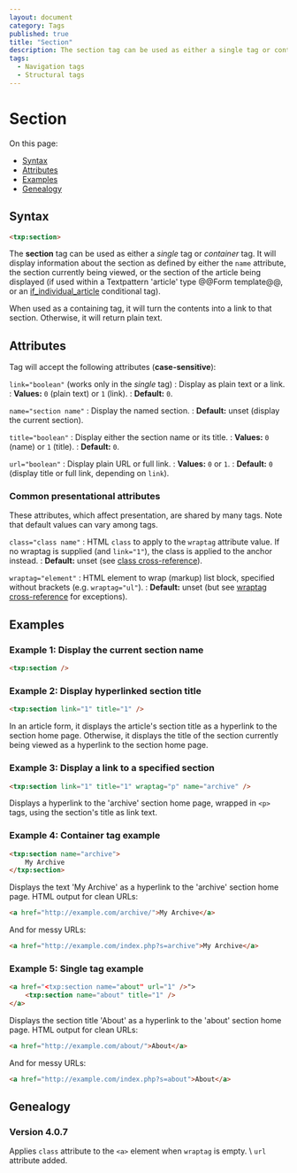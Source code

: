 ```yaml
---
layout: document
category: Tags
published: true
title: "Section"
description: The section tag can be used as either a single tag or container tag and will display information about the section.
tags:
  - Navigation tags
  - Structural tags
---
```


# Section

On this page:

* [Syntax](#syntax)
* [Attributes](#attributes)
* [Examples](#examples)
* [Genealogy](#genealogy)

## Syntax

~~~ html
<txp:section>
~~~

The **section** tag can be used as either a *single* tag or *container* tag. It will display information about the section as defined by either the `name` attribute, the section currently being viewed, or the section of the article being displayed (if used within a Textpattern 'article' type @@Form template@@, or an [if_individual_article](if_individual_article) conditional tag).

When used as a containing tag, it will turn the contents into a link to that section. Otherwise, it will return plain text.

## Attributes

Tag will accept the following attributes (**case-sensitive**):

`link="boolean"` (works only in the *single* tag)
: Display as plain text or a link.
: **Values:** `0` (plain text) or `1` (link).
: **Default:** `0`.

`name="section name"`
: Display the named section.
: **Default:** unset (display the current section).

`title="boolean"`
: Display either the section name or its title.
: **Values:** `0` (name) or `1` (title).
: **Default:** `0`.

`url="boolean"`
: Display plain URL or full link.
: **Values:** `0` or `1`.
: **Default:** `0` (display title or full link, depending on `link`).

### Common presentational attributes

These attributes, which affect presentation, are shared by many tags. Note that default values can vary among tags.

`class="class name"`
: HTML `class` to apply to the `wraptag` attribute value. If no wraptag is supplied (and `link="1"`), the class is applied to the anchor instead.
: **Default:** unset (see [class cross-reference](http://docs.textpattern.io/tags/tag-attributes-cross-reference#class)).

`wraptag="element"`
: HTML element to wrap (markup) list block, specified without brackets (e.g. `wraptag="ul"`).
: **Default:** unset (but see [wraptag cross-reference](http://docs.textpattern.io/tags/tag-attributes-cross-reference#wraptag) for exceptions).

## Examples

### Example 1: Display the current section name

~~~ html
<txp:section />
~~~

### Example 2: Display hyperlinked section title

~~~ html
<txp:section link="1" title="1" />
~~~

In an article form, it displays the article's section title as a hyperlink to the section home page. Otherwise, it displays the title of the section currently being viewed as a hyperlink to the section home page.

### Example 3: Display a link to a specified section

~~~ html
<txp:section link="1" title="1" wraptag="p" name="archive" />
~~~

Displays a hyperlink to the 'archive' section home page, wrapped in `<p>` tags, using the section's title as link text.

### Example 4: Container tag example

~~~ html
<txp:section name="archive">
    My Archive
</txp:section>
~~~

Displays the text 'My Archive' as a hyperlink to the 'archive' section home page. HTML output for clean URLs:

~~~ html
<a href="http://example.com/archive/">My Archive</a>
~~~

And for messy URLs:

~~~ html
<a href="http://example.com/index.php?s=archive">My Archive</a>
~~~

### Example 5: Single tag example

~~~ html
<a href="<txp:section name="about" url="1" />">
    <txp:section name="about" title="1" />
</a>
~~~

Displays the section title 'About' as a hyperlink to the 'about' section home page. HTML output for clean URLs:

~~~ html
<a href="http://example.com/about/">About</a>
~~~

And for messy URLs:

~~~ html
<a href="http://example.com/index.php?s=about">About</a>
~~~

## Genealogy

### Version 4.0.7

Applies `class` attribute to the `<a>` element when `wraptag` is empty. \\
`url` attribute added.
